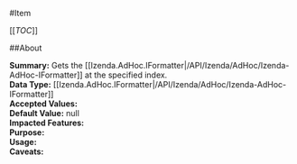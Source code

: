 #Item

[[_TOC_]]

##About

**Summary:** Gets the [[Izenda.AdHoc.IFormatter|/API/Izenda/AdHoc/Izenda-AdHoc-IFormatter]] at the specified index.  
**Data Type:** [[Izenda.AdHoc.IFormatter|/API/Izenda/AdHoc/Izenda-AdHoc-IFormatter]]  
**Accepted Values:**   
**Default Value:** null  
**Impacted Features:**   
**Purpose:**   
**Usage:**   
**Caveats:**   

